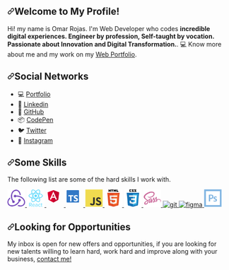 <article class="markdown-body entry-content container-lg f5" itemprop="text">
  <h1 dir="auto">
    <a
      id="user-content-welcome-to-my-profile"
      class="anchor"
      aria-hidden="true"
      href="#welcome-to-my-profile"
      ><svg
        class="octicon octicon-link"
        viewBox="0 0 16 16"
        version="1.1"
        width="16"
        height="16"
        aria-hidden="true"
      >
        <path
          fill-rule="evenodd"
          d="M7.775 3.275a.75.75 0 001.06 1.06l1.25-1.25a2 2 0 112.83 2.83l-2.5 2.5a2 2 0 01-2.83 0 .75.75 0 00-1.06 1.06 3.5 3.5 0 004.95 0l2.5-2.5a3.5 3.5 0 00-4.95-4.95l-1.25 1.25zm-4.69 9.64a2 2 0 010-2.83l2.5-2.5a2 2 0 012.83 0 .75.75 0 001.06-1.06 3.5 3.5 0 00-4.95 0l-2.5 2.5a3.5 3.5 0 004.95 4.95l1.25-1.25a.75.75 0 00-1.06-1.06l-1.25 1.25a2 2 0 01-2.83 0z"
        ></path></svg></a
    >Welcome to My Profile!
  </h1>
  <p dir="auto">
    Hi! my name is Omar Rojas. I'm Web Developer who codes
    <strong
      >incredible digital experiences. Engineer by profession, Self-taught by
      vocation. Passionate about Innovation and Digital Transformation.</strong
    >.
    <g-emoji
      class="g-emoji"
      alias="computer"
      fallback-src="https://github.githubassets.com/images/icons/emoji/unicode/1f4bb.png"
      >💻</g-emoji
    >
    Know more about me and my work on my
    <a href="https://project-portfolio-aede4.web.app/" rel="nofollow"
      >Web Portfolio</a
    >.
  </p>
  <h2 dir="auto">
    <a
      id="user-content-social-networks"
      class="anchor"
      aria-hidden="true"
      href="#social-networks"
      ><svg
        class="octicon octicon-link"
        viewBox="0 0 16 16"
        version="1.1"
        width="16"
        height="16"
        aria-hidden="true"
      >
        <path
          fill-rule="evenodd"
          d="M7.775 3.275a.75.75 0 001.06 1.06l1.25-1.25a2 2 0 112.83 2.83l-2.5 2.5a2 2 0 01-2.83 0 .75.75 0 00-1.06 1.06 3.5 3.5 0 004.95 0l2.5-2.5a3.5 3.5 0 00-4.95-4.95l-1.25 1.25zm-4.69 9.64a2 2 0 010-2.83l2.5-2.5a2 2 0 012.83 0 .75.75 0 001.06-1.06 3.5 3.5 0 00-4.95 0l-2.5 2.5a3.5 3.5 0 004.95 4.95l1.25-1.25a.75.75 0 00-1.06-1.06l-1.25 1.25a2 2 0 01-2.83 0z"
        ></path></svg></a
    >Social Networks
  </h2>
  <ul dir="auto">
    <li>
      <g-emoji
        class="g-emoji"
        alias="computer"
        fallback-src="https://github.githubassets.com/images/icons/emoji/unicode/1f4bb.png"
        >💻</g-emoji
      >
      <a href="https://project-portfolio-aede4.web.app/" rel="nofollow"
        >Portfolio</a
      >
    </li>
    <li>
      <g-emoji
        class="g-emoji"
        alias="page_with_curl"
        fallback-src="https://github.githubassets.com/images/icons/emoji/unicode/1f4c3.png"
        >📃</g-emoji
      >
      <a href="https://www.linkedin.com/in/omar-rojas-ochoa/" rel="nofollow"
        >Linkedin</a
      >
    </li>
    <li>
      <g-emoji
        class="g-emoji"
        alias="robot"
        fallback-src="https://github.githubassets.com/images/icons/emoji/unicode/1f916.png"
        >🤖</g-emoji
      >
      <a href="https://github.com/omarrojasochoa">GitHub</a>
    </li>
    <li>
      <g-emoji
        class="g-emoji"
        alias="package"
        fallback-src="https://github.githubassets.com/images/icons/emoji/unicode/1f4e6.png"
        >📦</g-emoji
      >
      <a href="https://codepen.io/omar-rojas-ochoa" rel="nofollow">CodePen</a>
    </li>
    <li>
      <g-emoji
        class="g-emoji"
        alias="bird"
        fallback-src="https://github.githubassets.com/images/icons/emoji/unicode/1f426.png"
        >🐦</g-emoji
      >
      <a href="https://twitter.com/omarrojasochoa" rel="nofollow">Twitter</a>
    </li>
    <li>
      <g-emoji
        class="g-emoji"
        alias="camera_flash"
        fallback-src="https://github.githubassets.com/images/icons/emoji/unicode/1f4f8.png"
        >📸</g-emoji
      >
      <a href="https://www.instagram.com/omar.ro30/" rel="nofollow"
        >Instagram</a
      >
    </li>
    <!-- <li>
      <g-emoji
        class="g-emoji"
        alias="clapper"
        fallback-src="https://github.githubassets.com/images/icons/emoji/unicode/1f3ac.png"
        >🎬</g-emoji
      >
      <a
        href="https://www.youtube.com/channel/UCeHK2wE6oweMl733-4BihDQ"
        rel="nofollow"
        >Youtube</a
      >
    </li> -->
  </ul>
  <h2 dir="auto">
    <a
      id="user-content-some-skills"
      class="anchor"
      aria-hidden="true"
      href="#some-skills"
      ><svg
        class="octicon octicon-link"
        viewBox="0 0 16 16"
        version="1.1"
        width="16"
        height="16"
        aria-hidden="true"
      >
        <path
          fill-rule="evenodd"
          d="M7.775 3.275a.75.75 0 001.06 1.06l1.25-1.25a2 2 0 112.83 2.83l-2.5 2.5a2 2 0 01-2.83 0 .75.75 0 00-1.06 1.06 3.5 3.5 0 004.95 0l2.5-2.5a3.5 3.5 0 00-4.95-4.95l-1.25 1.25zm-4.69 9.64a2 2 0 010-2.83l2.5-2.5a2 2 0 012.83 0 .75.75 0 001.06-1.06 3.5 3.5 0 00-4.95 0l-2.5 2.5a3.5 3.5 0 004.95 4.95l1.25-1.25a.75.75 0 00-1.06-1.06l-1.25 1.25a2 2 0 01-2.83 0z"
        ></path></svg></a
    >Some Skills
  </h2>
  <p dir="auto">The following list are some of the hard skills I work with.</p>
  <p align="left" dir="auto">
    <a href="https://redux.js.org" rel="nofollow">
      <img
        src="https://raw.githubusercontent.com/devicons/devicon/master/icons/redux/redux-original.svg"
        alt="redux"
        width="40"
        height="40"
        style="max-width: 100%"
      />
    </a>
    <a href="https://reactjs.org/" rel="nofollow">
      <img
        src="https://raw.githubusercontent.com/devicons/devicon/master/icons/react/react-original-wordmark.svg"
        alt="react"
        width="40"
        height="40"
        style="max-width: 100%"
      />
    </a>
    <a href="https://angular.io/" rel="nofollow">
      <svg width="40" height="40" style="max-width: 100%" alt="angular">
        <g>
          <path d="M16 2L3 7L5 24L16 30L27 24L29 7L16 2Z" fill="#DD0031" />
          <path d="M16 2V30L27 24L29 7L16 2Z" fill="#C3002F" />
          <path
            d="M15.9998 5.09375L7.87305 23.3638H10.9031L12.5368 19.2757H19.4348L21.0685 23.3638H24.0986L15.9998 5.09375ZM18.3736 16.7557H13.626L15.9998 11.0298L18.3736 16.7557Z"
            fill="white"
          />
        </g>
      </svg>
    </a>
    <a href="https://www.typescriptlang.org/" rel="nofollow">
      <svg width="40" height="40" style="max-width: 100%" alt="typescript">
        <rect
          x="2"
          y="2"
          width="28"
          height="28"
          rx="1.312"
          style="fill: #3178c6"
        />
        <path
          d="M18.245,23.759v3.068a6.492,6.492,0,0,0,1.764.575,11.56,11.56,0,0,0,2.146.192,9.968,9.968,0,0,0,2.088-.211,5.11,5.11,0,0,0,1.735-.7,3.542,3.542,0,0,0,1.181-1.266,4.469,4.469,0,0,0,.186-3.394,3.409,3.409,0,0,0-.717-1.117,5.236,5.236,0,0,0-1.123-.877,12.027,12.027,0,0,0-1.477-.734q-.6-.249-1.08-.484a5.5,5.5,0,0,1-.813-.479,2.089,2.089,0,0,1-.516-.518,1.091,1.091,0,0,1-.181-.618,1.039,1.039,0,0,1,.162-.571,1.4,1.4,0,0,1,.459-.436,2.439,2.439,0,0,1,.726-.283,4.211,4.211,0,0,1,.956-.1,5.942,5.942,0,0,1,.808.058,6.292,6.292,0,0,1,.856.177,5.994,5.994,0,0,1,.836.3,4.657,4.657,0,0,1,.751.422V13.9a7.509,7.509,0,0,0-1.525-.4,12.426,12.426,0,0,0-1.9-.129,8.767,8.767,0,0,0-2.064.235,5.239,5.239,0,0,0-1.716.733,3.655,3.655,0,0,0-1.171,1.271,3.731,3.731,0,0,0-.431,1.845,3.588,3.588,0,0,0,.789,2.34,6,6,0,0,0,2.395,1.639q.63.26,1.175.509a6.458,6.458,0,0,1,.942.517,2.463,2.463,0,0,1,.626.585,1.2,1.2,0,0,1,.23.719,1.1,1.1,0,0,1-.144.552,1.269,1.269,0,0,1-.435.441,2.381,2.381,0,0,1-.726.292,4.377,4.377,0,0,1-1.018.105,5.773,5.773,0,0,1-1.969-.35A5.874,5.874,0,0,1,18.245,23.759Zm-5.154-7.638h4V13.594H5.938v2.527H9.92V27.375h3.171Z"
          style="fill: #ffffff; fill-rule: evenodd"
        />
      </svg>
    </a>
    <a
      href="https://developer.mozilla.org/en-US/docs/Web/JavaScript"
      rel="nofollow"
    >
      <img
        src="https://raw.githubusercontent.com/devicons/devicon/master/icons/javascript/javascript-original.svg"
        alt="javascript"
        width="40"
        height="40"
        style="max-width: 100%"
      />
    </a>
    <a href="https://www.w3.org/html/" rel="nofollow">
      <img
        src="https://raw.githubusercontent.com/devicons/devicon/master/icons/html5/html5-original-wordmark.svg"
        alt="html5"
        width="40"
        height="40"
        style="max-width: 100%"
      />
    </a>
    <a href="https://www.w3schools.com/css/" rel="nofollow">
      <img
        src="https://raw.githubusercontent.com/devicons/devicon/master/icons/css3/css3-original-wordmark.svg"
        alt="css3"
        width="40"
        height="40"
        style="max-width: 100%"
      /> </a
    ><a href="https://sass-lang.com" rel="nofollow">
      <img
        src="https://raw.githubusercontent.com/devicons/devicon/master/icons/sass/sass-original.svg"
        alt="sass"
        width="40"
        height="40"
        style="max-width: 100%"
      />
    </a>
    <a href="https://git-scm.com/" rel="nofollow">
      <img
        src="https://camo.githubusercontent.com/fbfcb9e3dc648adc93bef37c718db16c52f617ad055a26de6dc3c21865c3321d/68747470733a2f2f7777772e766563746f726c6f676f2e7a6f6e652f6c6f676f732f6769742d73636d2f6769742d73636d2d69636f6e2e737667"
        alt="git"
        width="40"
        height="40"
        data-canonical-src="https://www.vectorlogo.zone/logos/git-scm/git-scm-icon.svg"
        style="max-width: 100%"
      />
    </a>
    <a href="https://www.figma.com/" rel="nofollow">
      <img
        src="https://camo.githubusercontent.com/ed93c2b000a76ceaad1503e7eb9356591b885227e82a36a005b9d3498b303ba5/68747470733a2f2f7777772e766563746f726c6f676f2e7a6f6e652f6c6f676f732f6669676d612f6669676d612d69636f6e2e737667"
        alt="figma"
        width="40"
        height="40"
        data-canonical-src="https://www.vectorlogo.zone/logos/figma/figma-icon.svg"
        style="max-width: 100%"
      /> </a
    ><a href="https://www.photoshop.com/en" rel="nofollow">
      <img
        src="https://raw.githubusercontent.com/devicons/devicon/master/icons/photoshop/photoshop-line.svg"
        alt="photoshop"
        width="40"
        height="40"
        style="max-width: 100%"
      />
    </a>
  </p>
  <h2 dir="auto">
    <a
      id="user-content-looking-for-opportunities"
      class="anchor"
      aria-hidden="true"
      href="#looking-for-opportunities"
      ><svg
        class="octicon octicon-link"
        viewBox="0 0 16 16"
        version="1.1"
        width="16"
        height="16"
        aria-hidden="true"
      >
        <path
          fill-rule="evenodd"
          d="M7.775 3.275a.75.75 0 001.06 1.06l1.25-1.25a2 2 0 112.83 2.83l-2.5 2.5a2 2 0 01-2.83 0 .75.75 0 00-1.06 1.06 3.5 3.5 0 004.95 0l2.5-2.5a3.5 3.5 0 00-4.95-4.95l-1.25 1.25zm-4.69 9.64a2 2 0 010-2.83l2.5-2.5a2 2 0 012.83 0 .75.75 0 001.06-1.06 3.5 3.5 0 00-4.95 0l-2.5 2.5a3.5 3.5 0 004.95 4.95l1.25-1.25a.75.75 0 00-1.06-1.06l-1.25 1.25a2 2 0 01-2.83 0z"
        ></path></svg></a
    >Looking for Opportunities
  </h2>
  <p dir="auto">
    My inbox is open for new offers and opportunities, if you are looking for
    new talents willing to learn hard, work hard and improve along with your
    business, <a href="mailto:orojas3095@gmail.com">contact me!</a>
  </p>
</article>

